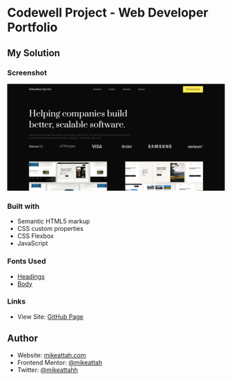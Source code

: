 # Codewell Project - Web Developer Portfolio

## My Solution

### Screenshot

![Screenshot](./screenshot.png)

### Built with

- Semantic HTML5 markup
- CSS custom properties
- CSS Flexbox
- JavaScript

### Fonts Used

- [Headings](https://fonts.google.com/specimen/Prata)
- [Body](https://fonts.google.com/specimen/Inter)

### Links

- View Site: [GitHub Page](https://mikeattah.github.io/codewell-web-developer-portfolio/)

## Author

- Website: [mikeattah.com](https://www.mikeattah.com)
- Frontend Mentor: [@mikeattah](https://www.frontendmentor.io/profile/mikeattah)
- Twitter: [@mikeattahh](https://www.twitter.com/mikeattahh)
